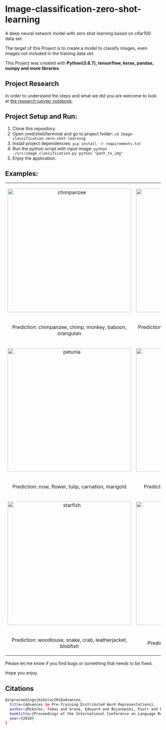 # Image-classification-zero-shot-learning

A deep neural network model with zero shot learning based on cifar100 data set.

The target of this Project is to create a model to classify images, even images not included in the training data set. 

This Project was created with <b> Python(3.8.7), tensorflow, keras, pandas, numpy and more libraries</b>. 

## Project Research

In order to understand the steps and what we did you are welcome to look at [the research jupyter notebook](https://github.com/leorrose/Image-classification-ZSL/blob/master/research_notebook.ipynb).

## Project Setup and Run:
1. Clone this repository.
2. Open cmd/shell/terminal and go to project folder: `cd Image-classification-zero-shot-learning`
3. Install project dependencies: `pip install -r requirements.txt`
4. Run the python script with input image: `python  ./src/image_classification.py python "path_to_img"`
5. Enjoy the application.

## Examples:
| | |
|:-------------------------:|:-------------------------:|
|<p align="center"><img src="https://github.com/leorrose/Image-classification-zero-shot-learning/blob/master/demo_images/chimpanzee.jpg" width="400" hieght="400" alt="chimpanzee"/></p>|<p align="center"><img src="https://github.com/leorrose/Image-classification-zero-shot-learning/blob/master/demo_images/computer_mouse.jpg" width="400" hieght="400" alt="computer mouse"/></p>|
|<p align="center">Prediction: chimpanzee, chimp, monkey, baboon, orangutan</p>| <p align="center">Prediction: telephone, phone, telephon, telephones, land-line</p>|
|<p align="center"><img src="https://github.com/leorrose/Image-classification-zero-shot-learning/blob/master/demo_images/petunia.jpg" width="400" hieght="400" alt="petunia"/></p>|<p align="center"><img src="https://github.com/leorrose/Image-classification-zero-shot-learning/blob/master/demo_images/rhino.jpg" width="400" hieght="400" alt="rhino"/></p>|
|<p align="center">Prediction: rose, flower, tulip, carnation, marigold</p>|<p align="center">Prediction: elephant, tiger, lion, tusker, leopard</p>|
|<p align="center"><img src="https://github.com/leorrose/Image-classification-zero-shot-learning/blob/master/demo_images/starfish.jpg" width="400" hieght="400" alt="starfish"/></p>|<p align="center"><img src="https://github.com/leorrose/Image-classification-zero-shot-learning/blob/master/demo_images/tansy.jpg" width="400" hieght="400" alt="tansy"/></p>|
|<p align="center">Prediction: woodlouse, snake, crab, leatherjacket, blobfish</p>|<p align="center">Prediction: orange, purple, yellow, pink, red</p>|





Please let me know if you find bugs or something that needs to be fixed.

Hope you enjoy.

## Citations

```sh
@inproceedings{mikolov2018advances,
  title={Advances in Pre-Training Distributed Word Representations},
  author={Mikolov, Tomas and Grave, Edouard and Bojanowski, Piotr and Puhrsch, Christian and Joulin, Armand},
  booktitle={Proceedings of the International Conference on Language Resources and Evaluation (LREC 2018)},
  year={2018}
}
```
